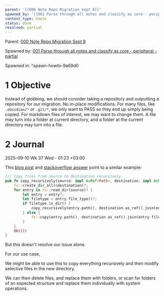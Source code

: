 ```yaml
---
parent: '[[000 Note Repo Migration Sept 8]]'
spawned_by: '[[001 Parse through all notes and classify as core - peripheral - partial]]'
context_type: howto
status: done
resolved: partial
---
```


Parent: [000 Note Repo Migration Sept 8](../000%20Note%20Repo%20Migration%20Sept%208.md)

Spawned by: [001 Parse through all notes and classify as core - peripheral - partial](../tasks/001%20Parse%20through%20all%20notes%20and%20classify%20as%20core%20-%20peripheral%20-%20partial.md)

Spawned in: [<a name="spawn-howto-9a69d0" />^spawn-howto-9a69d0](../tasks/001%20Parse%20through%20all%20notes%20and%20classify%20as%20core%20-%20peripheral%20-%20partial.md#spawn-howto-9a69d0)

# 1 Objective

Instead of globbing, we should consider taking a repository and outputting a repository for our migration. No in-place modifications. For many files, like `.obsidian/*` or `.git/*`, we only want to PASS so they end up simply being copied. For markdown files of interest, we may want to change them. A file may turn into a folder at current directory, and a folder at the current directory may turn into a file.

# 2 Journal

2025-09-10 Wk 37 Wed - 01:23 +03:00

This [blog post](https://nick.groenen.me/notes/recursively-copy-files-in-rust/) and [stackoverflow answer](https://stackoverflow.com/a/65192210/6944447) point to a similar example:

````rust
/// Copy files from source to destination recursively.
pub fn copy_recursively(source: impl AsRef<Path>, destination: impl AsRef<Path>) -> io::Result<()> {
    fs::create_dir_all(&destination)?;
    for entry in fs::read_dir(source)? {
        let entry = entry?;
        let filetype = entry.file_type()?;
        if filetype.is_dir() {
            copy_recursively(entry.path(), destination.as_ref().join(entry.file_name()))?;
        } else {
            fs::copy(entry.path(), destination.as_ref().join(entry.file_name()))?;
        }
    }
    Ok(())
}
````

But this doesn't resolve our issue alone.

For our use case,

We might be able to use this to copy everything recursively and then modify selective files in the new directory.

We can then delete files, and replace them with folders, or scan for folders of an expected structure and replace them individually with system operations.
